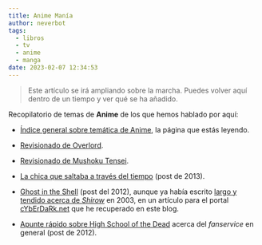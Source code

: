 ```yaml
---
title: Anime Manía
author: neverbot
tags:
  - libros
  - tv
  - anime
  - manga
date: 2023-02-07 12:34:53
---
```


> Este artículo se irá ampliando sobre la marcha. Puedes volver aquí dentro de un tiempo y ver qué se ha añadido.

Recopilatorio de temas de **Anime** de los que hemos hablado por aquí:

- [Índice general sobre temática de Anime](/anime/), la página que estás leyendo.

- [Revisionado de Overlord](/anime/overlord/).

- [Revisionado de Mushoku Tensei](/anime/mushoku-tensei/).

- [La chica que saltaba a través del tiempo](/la-chica-que-saltaba-a-traves-del-tiempo/) (post de 2013).

- [Ghost in the Shell](/ghost-in-the-shell/) (post del 2012), aunque ya había escrito [largo y tendido acerca de *Shirow*](/la-ciencia-ficcion-segun-masamune-shirow/) en 2003, en un artículo para el portal [cYbErDaRk.net](http://www.cyberdark.net/portada.php?edi=6&cod=126) que he recuperado en este blog.

- [Apunte rápido sobre High School of the Dead](/del-fanservice-como-nueva-cultura-pop/) acerca del *fanservice* en general (post de 2012).
